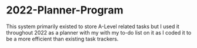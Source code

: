 # 2022-Planner-Program
This system primarily existed to store A-Level related tasks but I used it throughout 2022 as a planner with my with my to-do list on it as I coded it to be a more efficient than existing task trackers.
